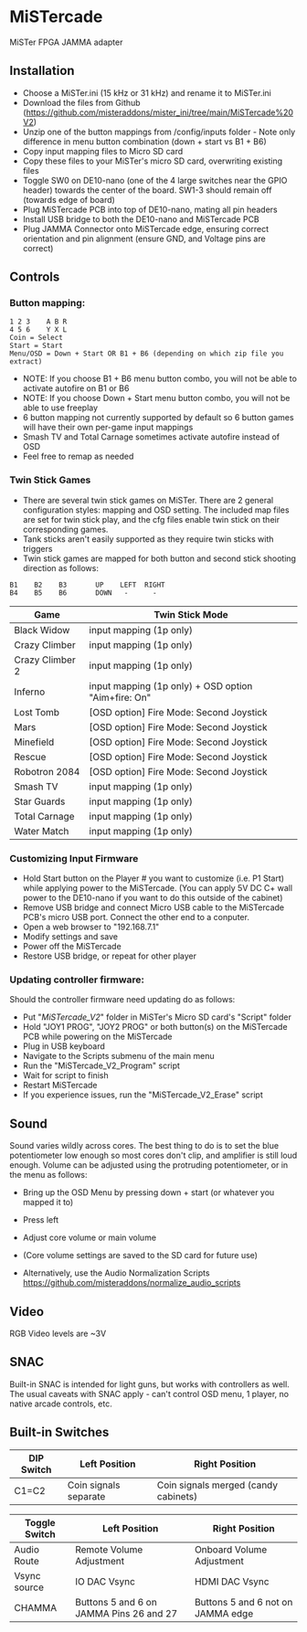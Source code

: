 # MiSTercade
 MiSTer FPGA JAMMA adapter

## Installation
* Choose a MiSTer.ini (15 kHz or 31 kHz) and rename it to MiSTer.ini
* Download the files from Github (https://github.com/misteraddons/mister_ini/tree/main/MiSTercade%20V2)
* Unzip one of the button mappings from /config/inputs folder - Note only difference in menu button combination (down + start vs B1 + B6)
* Copy input mapping files to Micro SD card
* Copy these files to your MiSTer's micro SD card, overwriting existing files
* Toggle SW0 on DE10-nano (one of the 4 large switches near the GPIO header) towards the center of the board. SW1-3 should remain off (towards edge of board)
* Plug MiSTercade PCB into top of DE10-nano, mating all pin headers
* Install USB bridge to both the DE10-nano and MiSTercade PCB
* Plug JAMMA Connector onto MiSTercade edge, ensuring correct orientation and pin alignment (ensure GND, and Voltage pins are correct)

## Controls
### Button mapping:
``` 
1 2 3    A B R
4 5 6    Y X L
Coin = Select
Start = Start
Menu/OSD = Down + Start OR B1 + B6 (depending on which zip file you extract)
```
* NOTE: If you choose B1 + B6 menu button combo, you will not be able to activate autofire on B1 or B6
* NOTE: If you choose Down + Start menu button combo, you will not be able to use freeplay 
* 6 button mapping not currently supported by default so 6 button games will have their own per-game input mappings
* Smash TV and Total Carnage sometimes activate autofire instead of OSD
* Feel free to remap as needed

### Twin Stick Games
* There are several twin stick games on MiSTer. There are 2 general configuration styles: mapping and OSD setting. The included map files are set for twin stick play, and the cfg files enable twin stick on their corresponding games.
* Tank sticks aren't easily supported as they require twin sticks with triggers
* Twin stick games are mapped for both button and second stick shooting direction as follows:
```
B1    B2    B3       UP    LEFT  RIGHT
B4    B5    B6       DOWN   -      - 
```

| Game | Twin Stick Mode |
| --- | --- |
| Black Widow | input mapping (1p only) |
| Crazy Climber | input mapping (1p only) |
| Crazy Climber 2 | input mapping (1p only) |
| Inferno | input mapping (1p only) + OSD option "Aim+fire: On" |
| Lost Tomb | [OSD option] Fire Mode: Second Joystick |
| Mars | [OSD option] Fire Mode: Second Joystick |
| Minefield | [OSD option] Fire Mode: Second Joystick |
| Rescue | [OSD option] Fire Mode: Second Joystick |
| Robotron 2084 | [OSD option] Fire Mode: Second Joystick |
| Smash TV | input mapping (1p only) |
| Star Guards | input mapping (1p only) |
| Total Carnage | input mapping (1p only) |
| Water Match | input mapping (1p only) |

### Customizing Input Firmware
* Hold Start button on the Player # you want to customize (i.e. P1 Start) while applying power to the MiSTercade. (You can apply 5V DC C+ wall power to the DE10-nano if you want to do this outside of the cabinet)
* Remove USB bridge and connect Micro USB cable to the MiSTercade PCB's micro USB port. Connect the other end to a conputer.
* Open a web browser to "192.168.7.1"
* Modify settings and save
* Power off the MiSTercade
* Restore USB bridge, or repeat for other player

### Updating controller firmware:
Should the controller firmware need updating do as follows:
* Put "_MiSTercade_V2_" folder in MiSTer's Micro SD card's "Script" folder
* Hold "JOY1 PROG", "JOY2 PROG" or both button(s) on the MiSTercade PCB while powering on the MiSTercade
* Plug in USB keyboard
* Navigate to the Scripts submenu of the main menu
* Run the "MiSTercade_V2_Program" script
* Wait for script to finish
* Restart MiSTercade
* If you experience issues, run the "MiSTercade_V2_Erase" script

## Sound
Sound varies wildly across cores. The best thing to do is to set the blue potentiometer low enough so most cores don't clip, and amplifier is still loud enough.
Volume can be adjusted using the protruding potentiometer, or in the menu as follows:
* Bring up the OSD Menu by pressing down + start (or whatever you mapped it to)
* Press left
* Adjust core volume or main volume
* (Core volume settings are saved to the SD card for future use)

* Alternatively, use the Audio Normalization Scripts https://github.com/misteraddons/normalize_audio_scripts

## Video
RGB Video levels are ~3V

## SNAC
Built-in SNAC is intended for light guns, but works with controllers as well. The usual caveats with SNAC apply - can't control OSD menu, 1 player, no native arcade controls, etc.

## Built-in Switches
| DIP Switch | Left Position | Right Position |
| --- | --- | --- |
| C1=C2 | Coin signals separate | Coin signals merged (candy cabinets) |

| Toggle Switch | Left Position | Right Position |
| --- | --- | --- |
| Audio Route | Remote Volume Adjustment | Onboard Volume Adjustment |
| Vsync source | IO DAC Vsync | HDMI DAC Vsync |
| CHAMMA | Buttons 5 and 6 on JAMMA Pins 26 and 27 | Buttons 5 and 6 not on JAMMA edge |
